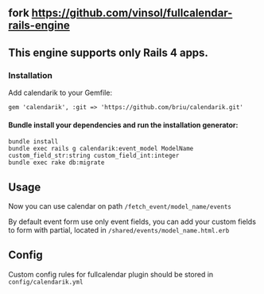 ## fork https://github.com/vinsol/fullcalendar-rails-engine

## This engine supports only Rails 4 apps.

### Installation

Add calendarik to your Gemfile:

``` 
gem 'calendarik', :git => 'https://github.com/briu/calendarik.git'
```

#### Bundle install your dependencies and run the installation generator:

```
bundle install
bundle exec rails g calendarik:event_model ModelName custom_field_str:string custom_field_int:integer
bundle exec rake db:migrate
```

## Usage
Now you can use calendar on path `/fetch_event/model_name/events`

By default event form use only event fields, you can add your custom fields to form with partial, located in `/shared/events/model_name.html.erb`

## Config

Custom config rules for fullcalendar plugin should be stored in `config/calendarik.yml`
